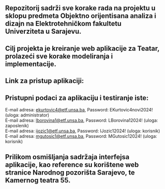 ## Repozitorij sadrži sve korake rada na projektu u sklopu predmeta Objektno orijentisana analiza i dizajn na Elektrotehničkom fakultetu Univerziteta u Sarajevu. 
## Cilj projekta je kreiranje web aplikacije za Teatar, prolazeći sve korake modeliranja i implementacije.
## Link za pristup aplikaciji:
## Pristupni podaci za aplikaciju i testiranje iste: </br>
E-mail adresa: ekurtovic4@etf.unsa.ba, Password: EKurtovic4novi2024! (uloga: administrator) </br>
E-mail adresa: lborovina1@etf.unsa.ba, Password: LBorovina12024! (uloga: zaposlenik) </br>
E-mail adresa: ijozic1@etf.unsa.ba, Password: IJozic12024! (uloga: korisnik) </br>
E-mail adresa: mgutosic1@etf.unsa.ba, Password: MGutosic12024! (uloga: korisnik) </br>
## Prilikom osmišljanja sadržaja interfejsa aplikacije, kao reference su korištene web stranice Narodnog pozorišta Sarajevo, te Kamernog teatra 55.
